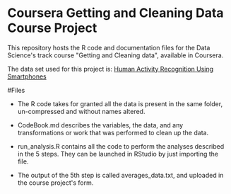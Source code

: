 # Coursera Getting and Cleaning Data Course Project
This repository hosts the R code and documentation files for the Data Science's track course "Getting and Cleaning data", available in Coursera. 

The data set used for this project is: [Human Activity Recognition Using Smartphones](http://archive.ics.uci.edu/ml/datasets/Human+Activity+Recognition+Using+Smartphones)

#Files

* The R code takes for granted all the data is present in the same folder, un-compressed and without names altered.

* CodeBook.md describes the variables, the data, and any transformations or work that was performed to clean up the data.

* run_analysis.R contains all the code to perform the analyses described in the 5 steps. They can be launched in RStudio by just importing the file.

* The output of the 5th step is called averages_data.txt, and uploaded in the course project's form.
